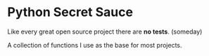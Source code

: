 # Python Secret Sauce

Like every great open source project there are **no tests**.  (someday)


A collection of functions I use as the base for most projects.
